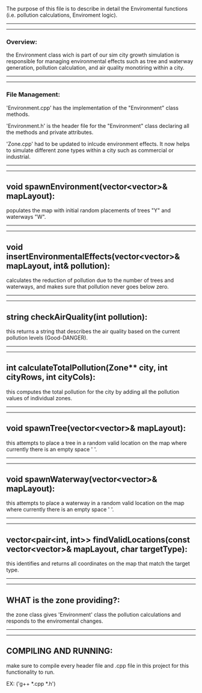 The purpose of this file is to describe in detail the Enviromental functions (i.e. pollution calculations, Enviroment logic).

-------------------------------------------------
-------------------------------------------------

### Overview:
the Environment class wich is part of our sim city growth simulation is responsible for managing environmental effects such as tree and waterway generation, pollution calculation, and air quality monotiring within a city.

-------------------------------------------------
-------------------------------------------------

### File Management:
'Environment.cpp' has the implementation of the "Environment" class methods.

'Environment.h' is the header file for the "Environment" class declaring all the methods and private attributes.

'Zone.cpp' had to be updated to inlcude environment effects. It now helps to simulate different zone types within a city such as commercial or industrial.

-------------------------------------------------
-------------------------------------------------

## void spawnEnvironment(vector<vector<char>>& mapLayout):
populates the map with initial random placements of trees "Y" and waterways "W".

-------------------------------------------------
-------------------------------------------------

## void insertEnvironmentalEffects(vector<vector<char>>& mapLayout, int& pollution):
calculates the reduction of pollution due to the number of trees and waterways, and makes sure that pollution never goes below zero.

-------------------------------------------------
-------------------------------------------------

## string checkAirQuality(int pollution):
this returns a string that describes the air quality based on the current pollution levels (Good-DANGER).

-------------------------------------------------
-------------------------------------------------

## int calculateTotalPollution(Zone** city, int cityRows, int cityCols):
this computes the total pollution for the city by adding all the pollution values of individual zones.

-------------------------------------------------
-------------------------------------------------

## void spawnTree(vector<vector<char>>& mapLayout):
this attempts to place a tree in a random valid location on the map where currently there is an empty space ' '.

-------------------------------------------------
-------------------------------------------------

## void spawnWaterway(vector<vector<char>>& mapLayout):
this attempts to place a waterway in a random valid location on the map where currently there is an empty space ' '.

-------------------------------------------------
-------------------------------------------------

## vector<pair<int, int>> findValidLocations(const vector<vector<char>>& mapLayout, char targetType):
this identifies and returns all coordinates on the map that match the target type.

-------------------------------------------------
-------------------------------------------------

## WHAT is the zone providing?:
the zone class gives 'Environment' class the pollution calculations and responds to the enviromental changes.

-------------------------------------------------
-------------------------------------------------

## COMPILING AND RUNNING:
make sure to compile every header file and .cpp file in this project for this functionality to run.

EX: ('g++ *.cpp *.h')


